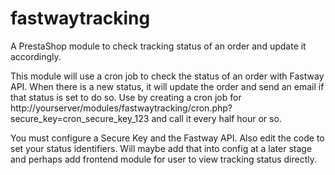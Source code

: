 # fastwaytracking
A PrestaShop module to check tracking status of an order and update it accordingly.

This module will use a cron job to check the status of an order with Fastway API. When there is a new status, it will update the order and send an email if that status is set to do so. Use by creating a cron job for http://yourserver/modules/fastwaytracking/cron.php?secure_key=cron_secure_key_123 and call it every half hour or so.

You must configure a Secure Key and the Fastway API. Also edit the code to set your status identifiers. Will maybe add that into config at a later stage and perhaps add frontend module for user to view tracking status directly.
